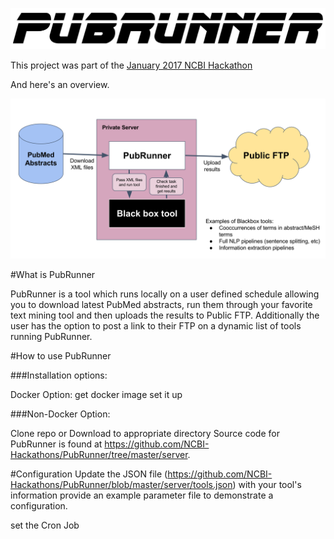 ![Logo](logo.png)

This project was part of the [January 2017 NCBI Hackathon](https://www.ncbi.nlm.nih.gov/news/11-17-2016-biomedical-informatics-hackathon/)

And here's an overview.

![Overview diagram](overview.png)

#What is PubRunner

PubRunner is a tool which runs locally on a user defined schedule allowing you to download latest PubMed abstracts,
run them through your favorite text mining tool and then uploads the results to Public FTP. Additionally the user has the option to post a link to their FTP on a dynamic list of tools running PubRunner.

#How to use PubRunner

###Installation options:

Docker Option:
  get docker image set it up


###Non-Docker Option:

Clone repo or Download to appropriate directory
Source code for PubRunner is found at https://github.com/NCBI-Hackathons/PubRunner/tree/master/server.

#Configuration
  Update the JSON file (https://github.com/NCBI-Hackathons/PubRunner/blob/master/server/tools.json) with your tool's          information
      provide an example parameter file to demonstrate a configuration.

  set the Cron Job


